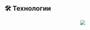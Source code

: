 ## 🛠 Технологии
<p align="center">
  <a href="https://skillicons.dev">
    <img src="https://skillicons.dev/icons?i=js,python,html,css,react,nodejs,git,vscode" />
  </a>
</p>
